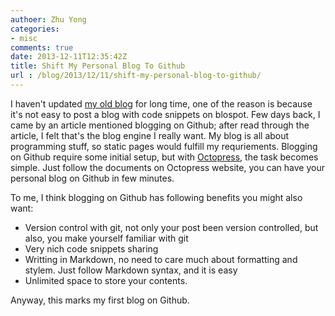```yaml
---
authoer: Zhu Yong
categories: 
- misc
comments: true
date: 2013-12-11T12:35:42Z
title: Shift My Personal Blog To Github
url : /blog/2013/12/11/shift-my-personal-blog-to-github/
---
```


I haven't updated [my old blog](http://yongzhy.blogspot.com) for long time, one of the reason is because it's not easy to post a blog with code snippets on blospot. Few days back, I came by an article mentioned blogging on Github; after read through the article, I felt that's the blog engine I really want. My blog is all about programming stuff, so static pages would fulfill my requriements. Blogging on Github require some initial setup, but with [Octopress](http://octopress.org/), the task becomes simple. Just follow the documents on Octopress website, you can have your personal blog on Github in few minutes.

To me, I think blogging on Github has following benefits you might also want:

* Version control with git, not only your post been version controlled, but also, you make yourself familiar with git
* Very nich code snippets sharing
* Writting in Markdown, no need to care much about formatting and stylem. Just follow Markdown syntax, and it is easy
* Unlimited space to store your contents.

Anyway, this marks my first blog on Github.
